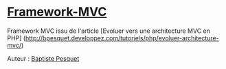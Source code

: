 # [Framework-MVC](https://github.com/bpesquet/Framework-MVC)

Framework MVC issu de l'article [Evoluer vers une architecture MVC en PHP] (http://bpesquet.developpez.com/tutoriels/php/evoluer-architecture-mvc/)

Auteur : [Baptiste Pesquet](https://github.com/bpesquet)
